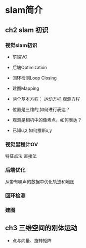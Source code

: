 # slam简介

## ch2 slam 初识
### 视觉slam初识

* 前端VO
* 后端Optimization
* 回环检测Loop Closing 
* 建图Mapping

* 两个基本方程：
运动方程
观测方程

* 位置是三维的,如何进行表达？
* 观测是相机中的像素点，如何表达？
* 已知u,z,如何推断x,y

### 视觉里程计OV

特征点法
直接法

### 后端优化

从带有噪声的数据中优化轨迹和地图

### 回环检测


### 建图

## ch3 三维空间的刚体运动

* 点与向量、旋转矩阵




